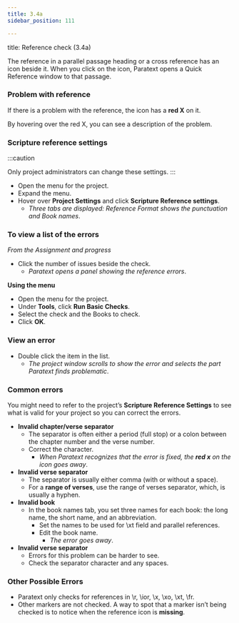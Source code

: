 ```yaml
---
title: 3.4a
sidebar_position: 111

---
```




title: Reference check (3.4a)


The reference in a parallel passage heading or a cross reference has an icon beside it. When you click on the icon, Paratext opens a Quick Reference window to that passage.


### Problem with reference


If there is a problem with the reference, the icon has a **red X** on it.


By hovering over the red X, you can see a description of the problem.


### Scripture reference settings


:::caution


Only project administrators can change these settings. :::

- Open the menu for the project.
- Expand the menu.
- Hover over **Project Settings** and click **Scripture Reference settings**.
	- _Three tabs are displayed: Reference Format shows the punctuation and Book names_.

### To view a list of the errors


_From the Assignment and progress_

- Click the number of issues beside the check.
	- _Paratext opens a panel showing the reference errors_.

**Using the menu**

- Open the menu for the project.
- Under **Tools**, click **Run Basic Checks**.
- Select the check and the Books to check.
- Click **OK**.

### View an error

- Double click the item in the list.
	- _The project window scrolls to show the error and selects the part Paratext finds problematic_.

### Common errors


You might need to refer to the project’s **Scripture Reference Settings** to see what is valid for your project so you can correct the errors.

- **Invalid chapter/verse separator**
	- The separator is often either a period (full stop) or a colon between the chapter number and the verse number.
	- Correct the character.
		- _When Paratext recognizes that the error is fixed, the_ _**red x**_ _on the icon goes away_.
- **Invalid verse separator**
	- The separator is usually either comma (with or without a space).
	- For a **range of verses**, use the range of verses separator, which, is usually a hyphen.
- **Invalid book**
	- In the book names tab, you set three names for each book: the long name, the short name, and an abbreviation.
		- Set the names to be used for \xt field and parallel references.
		- Edit the book name.
			- _The error goes away_.
- **Invalid verse separator**
	- Errors for this problem can be harder to see.
	- Check the separator character and any spaces.

### Other Possible Errors

- Paratext only checks for references in \r, \ior, \x, \xo, \xt, \fr.
- Other markers are not checked. A way to spot that a marker isn’t being checked is to notice when the reference icon is **missing**.
